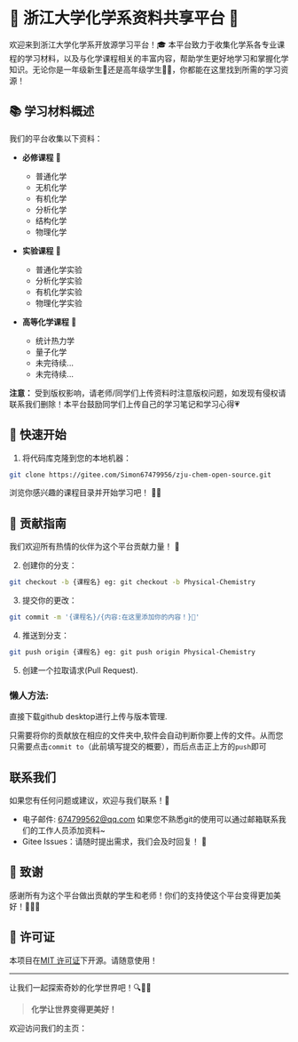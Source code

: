 
# 🎉 浙江大学化学系资料共享平台 🌟

欢迎来到浙江大学化学系开放源学习平台！🎓 本平台致力于收集化学系各专业课程的学习材料，以及与化学课程相关的丰富内容，帮助学生更好地学习和掌握化学知识。无论你是一年级新生👶还是高年级学生🧑‍🔬，你都能在这里找到所需的学习资源！

## 📚 学习材料概述

我们的平台收集以下资料：

- **必修课程** 📖
  - 普通化学
  - 无机化学
  - 有机化学
  - 分析化学
  - 结构化学
  - 物理化学
  
- **实验课程** 🧪
  - 普通化学实验
  - 分析化学实验
  - 有机化学实验
  - 物理化学实验

- **高等化学课程** 🔬
  - 统计热力学
  - 量子化学
  - 未完待续...
  - 未完待续...

**注意：** 受到版权影响，请老师/同学们上传资料时注意版权问题，如发现有侵权请联系我们删除！本平台鼓励同学们上传自己的学习笔记和学习心得💗 

## 🚀 快速开始

1. 将代码库克隆到您的本地机器：
```bash
git clone https://gitee.com/Simon67479956/zju-chem-open-source.git
```

浏览你感兴趣的课程目录并开始学习吧！ 📖✨

## 🤝 贡献指南

我们欢迎所有热情的伙伴为这个平台贡献力量！ 💪


2. 创建你的分支：
```bash
git checkout -b {课程名} eg: git checkout -b Physical-Chemistry
```

3. 提交你的更改：
```bash
git commit -m '{课程名}/{内容:在这里添加你的内容！}🚀'
```

4. 推送到分支：
```bash
git push origin {课程名} eg: git push origin Physical-Chemistry
```

5. 创建一个拉取请求(Pull Request).

### 懒人方法:
直接下载github desktop进行上传与版本管理.

只需要将你的贡献放在相应的文件夹中,软件会自动判断你要上传的文件。从而您只需要点击`commit to`（此前填写提交的概要），而后点击正上方的`push`即可

## 联系我们

如果您有任何问题或建议，欢迎与我们联系！📧

- 电子邮件: 674799562@qq.com 如果您不熟悉git的使用可以通过邮箱联系我们的工作人员添加资料~
- Gitee Issues：请随时提出需求，我们会及时回复！ 📝

## 🌟 致谢

感谢所有为这个平台做出贡献的学生和老师！你们的支持使这个平台变得更加美好！👏👏👏

## 📜 许可证

本项目在[MIT 许可证](LICENSE)下开源。请随意使用！

---
让我们一起探索奇妙的化学世界吧！🔍🔬✨

> **化学让世界变得更美好！**

欢迎访问我们的主页：
